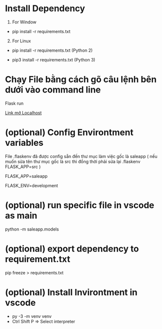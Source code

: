 # Install Dependency
1. For Window

- pip install -r requirements.txt 

2. For Linux 

- pip install -r requirements.txt (Python 2)

- pip3 install -r requirements.txt (Python 3)

# Chạy File bằng cách gõ câu lệnh bên dưới vào command line
Flask run

[Link mở Localhost](http://127.0.0.1:5000/)

# (optional) Config Environtment variables
File .flaskenv đã được config sẵn đến thư mục làm việc gốc là saleapp ( nếu muốn sửa tên thư mục gốc là src thì đồng thời phải sửa lại .flaskenv FLASK_APP=src )

FLASK_APP=saleapp

FLASK_ENV=development

# (optional) run specific file in vscode as __main__
python -m saleapp.models

# (optional) export dependency to requirement.txt
pip freeze > requirements.txt

# (optional) Install Invirontment in vscode 
- py -3 -m venv venv
- Ctrl Shift P => Select interpreter
